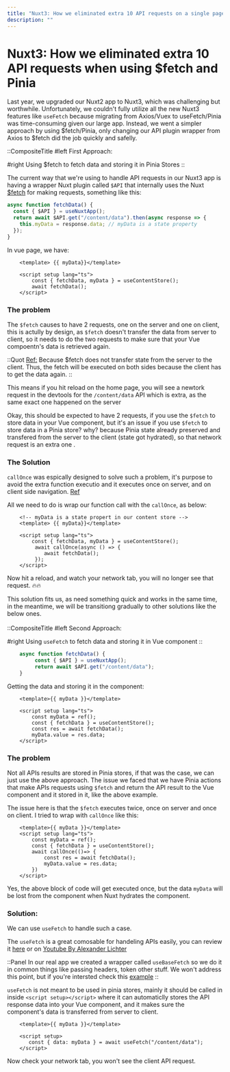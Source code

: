 ```yaml
---
title: "Nuxt3: How we eliminated extra 10 API requests on a single page using $fetch and Pinia"
description: ""
---
```


# Nuxt3: How we eliminated extra 10 API requests when using $fetch and Pinia

Last year, we upgraded our Nuxt2 app to Nuxt3, which was challenging but worthwhile. Unfortunately, we couldn't fully utilize all the new Nuxt3 features like `useFetch` because migrating from Axios/Vuex to useFetch/Pinia was time-consuming given our large app. Instead, we went a simpler approach by using $fetch/Pinia, only changing our API plugin wrapper from Axios to $fetch did the job quickly and safelly.

::CompositeTitle
#left
First Approach:

#right
Using $fetch to fetch data and storing it in Pinia Stores
::

The current way that we're using to handle API requests in our Nuxt3 app is having a wrapper Nuxt plugin called `$API` that internally uses the Nuxt [$fetch](https://nuxt.com/docs/api/utils/dollarfetch) for making requests, something like this:

```js [stores/data.ts]
async function fetchData() {
  const { $API } = useNuxtApp();
  return await $API.get("/content/data").then(async response => {
    this.myData = response.data; // myData is a state property
  });
}
```

In vue page, we have:

<!-- prettier-ignore -->
```vue [pages/home.vue]
    <template> {{ myData}}</template>

    <script setup lang="ts">
        const { fetchData, myData } = useContentStore();
        await fetchData();
    </script>
```

### The problem

The `$fetch` causes to have 2 requests, one on the server and one on client, this is actully by design, as `$fetch` doesn't transfer the data from server to client, so it needs to do the two requests to make sure that your Vue compoentn's data is retrieved again.

::Quot
[Ref:](https://nuxt.com/docs/api/utils/dollarfetch)
Because $fetch does not transfer state from the server to the client. Thus, the fetch will be executed on both sides because the client has to get the data again.
::

This means if you hit reload on the home page, you will see a newtork request in the devtools for the `/content/data` API which is extra, as the same exact one happened on the server

Okay, this should be expected to have 2 requests, if you use the `$fetch` to store data in your Vue component, but it's an issue if you use `$fetch` to store data in a Pinia store? why? because Pinia state already preserved and transfered from the server to the client (state got hydrated), so that network request is an extra one .

### The Solution

`callOnce` was espically designed to solve such a problem, it's purpose to avoid the extra function executio and it executes once on server, and on client side navigation. [Ref](https://github.com/nuxt/nuxt/pull/24787)

All we need to do is wrap our function call with the `callOnce`, as below:

<!-- prettier-ignore -->
```vue [pages/home.vue]
    <!-- myData is a state propert in our content store -->
    <template> {{ myData}}</template>

    <script setup lang="ts">
        const { fetchData, myData } = useContentStore();
         await callOnce(async () => {
            await fetchData();
         });
    </script>
```

Now hit a reload, and watch your network tab, you will no longer see that request. 🔥🔥

This solution fits us, as need something quick and works in the same time, in the meantime, we will be transitiong gradually to other solutions like the below ones.
<br><br>
::CompositeTitle
#left
Second Approach:

#right
Using `useFetch` to fetch data and storing it in Vue component
::

<!-- prettier-ignore -->
```js [stores/data.ts]
    async function fetchData() {
         const { $API } = useNuxtApp();
         return await $API.get("/content/data");
    }

````

Getting the data and storing it in the component:

<!-- prettier-ignore -->
```vue [home.vue]
    <template>{{ myData }}</template>

    <script setup lang="ts">
        const myData = ref();
        const { fetchData } = useContentStore();
        const res = await fetchData();
        myData.value = res.data;
    </script>
````

### The problem

Not all APIs results are stored in Pinia stores, if that was the case, we can just use the above approach. The issue we faced that we have Pinia actions that make APIs requests using `$fetch` and return the API result to the Vue component and it stored in it, like the above example.

The issue here is that the `$fetch` executes twice, once on server and once on client. I tried to wrap with `callOnce` like this:

<!-- prettier-ignore -->
```vue [home.vue]
    <template>{{ myData }}</template>
    <script setup lang="ts">
        const myData = ref();
        const { fetchData } = useContentStore();
        await callOnce(()=> {
            const res = await fetchData();
            myData.value = res.data;
        })
    </script>
````

Yes, the above block of code will get executed once, but the data `myData` will be lost from the component when Nuxt hydrates the component.

### Solution:

We can use `useFetch` to handle such a case.

The `useFetch` is a great comosable for handeling APIs easily, you can review it [here](https://nuxt.com/docs/api/composables/use-fetch) or on [Youtube By Alexander Lichter](https://www.youtube.com/watch?v=njsGVmcWviY&t=2s)

::Panel
In our real app we created a wrapper called `useBaseFetch` so we do it in common things like passing headers, token other stuff. We won't address this point, but if you're intersted check this [example](https://gist.github.com/zuramai/784dd7c14ca6c4090ba6f00c93bb0a29)
::

`useFetch` is not meant to be used in pinia stores, mainly it should be called in inside `<script setup></script>` where it can automaticlly stores the API response data into your Vue component, and it makes sure the component's data is transferred from server to client.

<!-- prettier-ignore -->
```vue [pages/home.vue]
    <template>{{ myData }}</template>

    <script setup>
       const { data: myData } = await useFetch("/content/data");
    </script>
```

Now check your network tab, you won't see the client API request.
